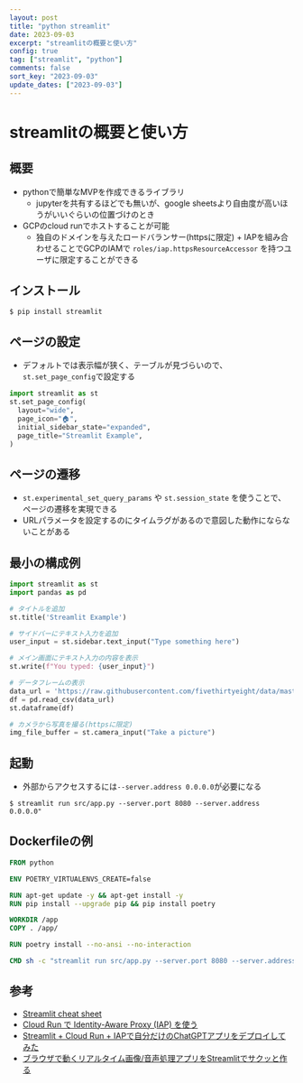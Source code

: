 ```yaml
---
layout: post
title: "python streamlit"
date: 2023-09-03
excerpt: "streamlitの概要と使い方"
config: true
tag: ["streamlit", "python"]
comments: false
sort_key: "2023-09-03"
update_dates: ["2023-09-03"]
---
```


# streamlitの概要と使い方

## 概要
 - pythonで簡単なMVPを作成できるライブラリ
   - jupyterを共有するほどでも無いが、google sheetsより自由度が高いほうがいいぐらいの位置づけのとき
 - GCPのcloud runでホストすることが可能
   - 独自のドメインを与えたロードバランサー(httpsに限定) + IAPを組み合わせることでGCPのIAMで `roles/iap.httpsResourceAccessor` を持つユーザに限定することができる

## インストール

```console
$ pip install streamlit
```

## ページの設定
 - デフォルトでは表示幅が狭く、テーブルが見づらいので、`st.set_page_config`で設定する

```python
import streamlit as st
st.set_page_config(
  layout="wide",
  page_icon="🏠",
  initial_sidebar_state="expanded",
  page_title="Streamlit Example",
)
```

## ページの遷移
 - `st.experimental_set_query_params` や `st.session_state` を使うことで、ページの遷移を実現できる
 - URLパラメータを設定するのにタイムラグがあるので意図した動作にならないことがある

## 最小の構成例

```python
import streamlit as st
import pandas as pd

# タイトルを追加
st.title('Streamlit Example')

# サイドバーにテキスト入力を追加
user_input = st.sidebar.text_input("Type something here")

# メイン画面にテキスト入力の内容を表示
st.write(f"You typed: {user_input}")

# データフレームの表示
data_url = 'https://raw.githubusercontent.com/fivethirtyeight/data/master/airline-safety/airline-safety.csv'
df = pd.read_csv(data_url)
st.dataframe(df)

# カメラから写真を撮る(httpsに限定)
img_file_buffer = st.camera_input("Take a picture")
```

## 起動
 - 外部からアクセスするには`--server.address 0.0.0.0`が必要になる

```console
$ streamlit run src/app.py --server.port 8080 --server.address 0.0.0.0"
```

## Dockerfileの例

```dockerfile
FROM python

ENV POETRY_VIRTUALENVS_CREATE=false

RUN apt-get update -y && apt-get install -y
RUN pip install --upgrade pip && pip install poetry

WORKDIR /app
COPY . /app/

RUN poetry install --no-ansi --no-interaction

CMD sh -c "streamlit run src/app.py --server.port 8080 --server.address 0.0.0.0"
```

## 参考
 - [Streamlit cheat sheet](https://cheat-sheet.streamlit.app)
 - [Cloud Run で Identity-Aware Proxy (IAP) を使う](https://zenn.dev/ww24/articles/19099c85febe0d)
 - [Streamlit + Cloud Run + IAPで自分だけのChatGPTアプリをデプロイしてみた](https://qiita.com/suzuki_sh/items/fb7a21426043d8520dbe)
 - [ブラウザで動くリアルタイム画像/音声処理アプリをStreamlitでサクッと作る](https://zenn.dev/whitphx/articles/streamlit-realtime-cv-app)
